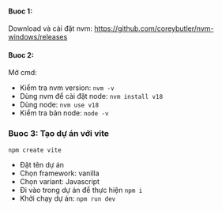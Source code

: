 #### Buoc 1:

Download và cài đặt nvm: https://github.com/coreybutler/nvm-windows/releases

#### Buoc 2:

Mở cmd:

- Kiểm tra nvm version: `nvm -v`
- Dùng nvm để cài đặt node: `nvm install v18`
- Dùng node: `nvm use v18`
- Kiểm tra bản node: `node -v`

### Buoc 3: Tạo dự án với vite

`npm create vite`

- Đặt tên dự án
- Chọn framework: vanilla
- Chọn variant: Javascript
- Đi vào trong dự án để thực hiện `npm i`
- Khởi chạy dự án: `npm run dev`
